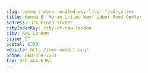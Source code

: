 ```yaml
---
slug: gemma-e-moran-united-way-labor-food-center
title: Gemma E. Moran United Way/ Labor Food Center
address: 374 Broad Street
cityIndexKey: city-ct-new-london
city: New London
state: CT
postal: 6320
website: http://www.uwsect.org/
phone: 860-464-7281
fax: 860-464-6362
---
```

